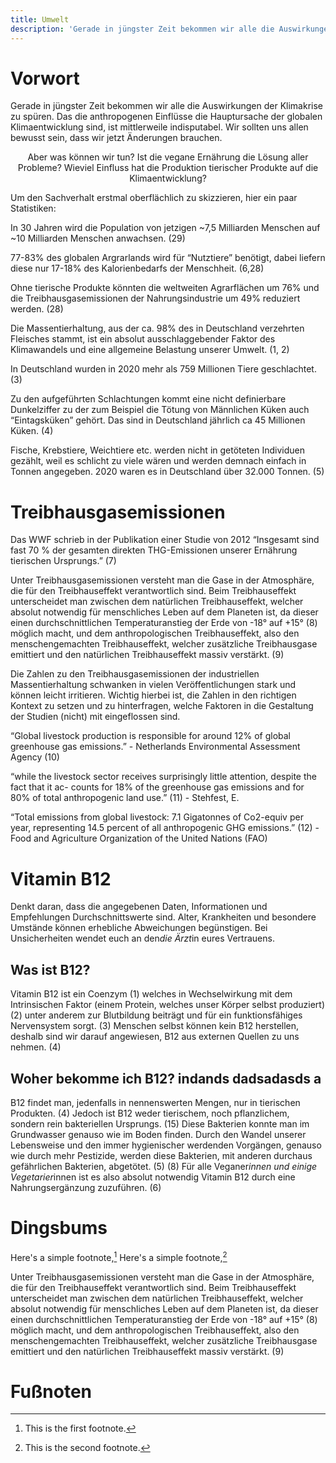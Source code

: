 ```yaml
---
title: Umwelt
description: 'Gerade in jüngster Zeit bekommen wir alle die Auswirkungen der Klimakrise zu spüren. Das die anthropogenen Einflüsse die Hauptursache der globalen Klimaentwicklung sind, ist mittlerweile indisputabel. Wir sollten uns allen bewusst sein, dass wir jetzt Änderungen brauchen.'
---
```


# Vorwort

Gerade in jüngster Zeit bekommen wir alle die Auswirkungen der Klimakrise zu spüren. Das die anthropogenen Einflüsse die Hauptursache der globalen Klimaentwicklung sind, ist mittlerweile indisputabel. Wir sollten uns allen bewusst sein, dass wir jetzt Änderungen brauchen.

<center>
Aber was können wir tun?
Ist die vegane Ernährung die Lösung aller Probleme?
Wieviel Einfluss hat die Produktion tierischer Produkte auf die Klimaentwicklung?
</center>

Um den Sachverhalt erstmal oberflächlich zu skizzieren, hier ein paar Statistiken:


In 30 Jahren wird die Population von jetzigen ~7,5 Milliarden Menschen auf ~10 Milliarden Menschen anwachsen. (29)

77-83% des globalen Argrarlands wird für “Nutztiere” benötigt, dabei liefern diese nur 17-18% des Kalorienbedarfs der Menschheit. (6,28)

Ohne tierische Produkte könnten die weltweiten Agrarflächen um 76% und die Treibhausgasemissionen der Nahrungsindustrie um 49% reduziert werden. (28)

Die Massentierhaltung, aus der ca. 98% des in Deutschland verzehrten Fleisches stammt, ist ein absolut ausschlaggebender Faktor des Klimawandels und eine allgemeine Belastung unserer Umwelt. (1, 2)

In Deutschland wurden in 2020 mehr als 759 Millionen Tiere geschlachtet. (3)

Zu den aufgeführten Schlachtungen kommt eine nicht definierbare Dunkelziffer zu der zum Beispiel die Tötung von Männlichen Küken auch “Eintagsküken” gehört. Das sind in Deutschland jährlich ca 45 Millionen Küken. (4)

Fische, Krebstiere, Weichtiere etc. werden nicht in getöteten Individuen gezählt, weil es schlicht zu viele wären und werden demnach einfach in Tonnen angegeben. 2020 waren es in Deutschland über 32.000 Tonnen. (5)

# Treibhausgasemissionen


Das WWF schrieb in der Publikation einer Studie von 2012 “Insgesamt sind fast 70 % der gesamten direkten THG-Emissionen unserer Ernährung tierischen Ursprungs.” (7)

Unter Treibhausgasemissionen versteht man die Gase in der Atmosphäre, die für den Treibhauseffekt verantwortlich sind.
Beim Treibhauseffekt unterscheidet man zwischen dem natürlichen Treibhauseffekt, welcher absolut notwendig für menschliches Leben auf dem Planeten ist, da dieser einen durchschnittlichen Temperaturanstieg der Erde von -18° auf +15° (8) möglich macht, und dem anthropologischen Treibhauseffekt, also den menschengemachten Treibhauseffekt, welcher zusätzliche Treibhausgase emittiert und den natürlichen Treibhauseffekt massiv verstärkt. (9)

Die Zahlen zu den Treibhausgasemissionen der industriellen Massentierhaltung schwanken in vielen Veröffentlichungen stark und können leicht irritieren. Wichtig hierbei ist, die Zahlen in den richtigen Kontext zu setzen und zu hinterfragen, welche Faktoren in die Gestaltung der Studien (nicht) mit eingeflossen sind.


“Global livestock production is responsible for around 12% of global greenhouse gas
emissions.”  - Netherlands Environmental Assessment Agency (10)

“while the livestock sector receives surprisingly little attention, despite the fact that it ac-
counts for 18% of the greenhouse gas emissions and for 80% of total anthropogenic
land use.” (11) - Stehfest, E.

“Total emissions from global livestock: 7.1 Gigatonnes of Co2-equiv per year, representing 14.5 percent of all anthropogenic GHG emissions.” (12) - Food and Agriculture Organization of the United Nations (FAO)


# Vitamin B12

Denkt daran, dass die angegebenen Daten, Informationen und Empfehlungen Durchschnittswerte sind. Alter, Krankheiten und besondere Umstände können erhebliche Abweichungen begünstigen. Bei Unsicherheiten wendet euch an den*die Ärzt*in eures Vertrauens.




## Was ist B12?

Vitamin B12 ist ein Coenzym (1) welches in Wechselwirkung mit dem Intrinsischen Faktor (einem Protein, welches unser Körper selbst produziert) (2) unter anderem zur Blutbildung beiträgt und für ein funktionsfähiges Nervensystem sorgt. (3)
Menschen selbst können kein B12 herstellen, deshalb sind wir darauf angewiesen, B12 aus externen Quellen zu uns nehmen. (4)





## Woher bekomme ich B12? indands dadsadasds a

B12 findet man, jedenfalls in nennenswerten Mengen, nur in tierischen Produkten. (4)
Jedoch ist B12 weder tierischem, noch pflanzlichem, sondern rein bakteriellen Ursprungs. (15) Diese Bakterien konnte man im Grundwasser genauso wie im Boden finden. Durch den Wandel unserer Lebensweise und den immer hygienischer werdenden Vorgängen, genauso wie durch mehr Pestizide, werden diese Bakterien, mit anderen durchaus gefährlichen Bakterien, abgetötet. (5) (8)
Für alle Veganer*innen und einige Vegetarier*innen ist es also absolut notwendig Vitamin B12 durch eine Nahrungsergänzung zuzuführen. (6)

# Dingsbums

Here's a simple footnote,[^1]
Here's a simple footnote,[^2]

Unter Treibhausgasemissionen versteht man die Gase in der Atmosphäre, die für den Treibhauseffekt verantwortlich sind.
Beim Treibhauseffekt unterscheidet man zwischen dem natürlichen Treibhauseffekt, welcher absolut notwendig für menschliches Leben auf dem Planeten ist, da dieser einen durchschnittlichen Temperaturanstieg der Erde von -18° auf +15° (8) möglich macht, und dem anthropologischen Treibhauseffekt, also den menschengemachten Treibhauseffekt, welcher zusätzliche Treibhausgase emittiert und den natürlichen Treibhauseffekt massiv verstärkt. (9)

# Fußnoten

[^1]: This is the first footnote.
[^2]: This is the second footnote.
